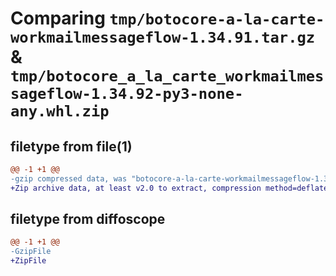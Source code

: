# Comparing `tmp/botocore-a-la-carte-workmailmessageflow-1.34.91.tar.gz` & `tmp/botocore_a_la_carte_workmailmessageflow-1.34.92-py3-none-any.whl.zip`

## filetype from file(1)

```diff
@@ -1 +1 @@
-gzip compressed data, was "botocore-a-la-carte-workmailmessageflow-1.34.91.tar", last modified: Thu Apr 25 01:03:54 2024, max compression
+Zip archive data, at least v2.0 to extract, compression method=deflate
```

## filetype from diffoscope

```diff
@@ -1 +1 @@
-GzipFile
+ZipFile
```

